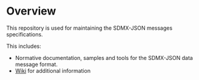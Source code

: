 # Overview

This repository is used for maintaining the SDMX-JSON messages specifications.

This includes:

- Normative documentation, samples and tools for the SDMX-JSON data message format.
- [Wiki](https://github.com/sdmx-twg/sdmx-json/wiki) for additional information
